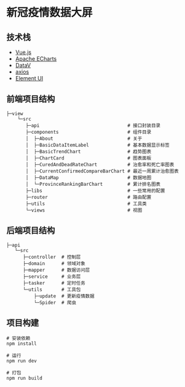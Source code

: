 # 新冠疫情数据大屏


## 技术栈

 - [Vue.js](https://cn.vuejs.org/)
 - [Apache ECharts](https://echarts.apache.org/zh/index.html)
 - [DataV](http://datav.jiaminghi.com/)
 - [axios](https://axios-http.com/)
 - [Element UI](https://element.eleme.io/#/zh-CN)
 

## 前端项目结构

```shell
├─view
    └─src
       ├─api                                # 接口封装目录
       ├─components                         # 组件目录
       │  ├─About                           # 关于
       │  ├─BasicDataItemLabel              # 基本数据显示标签
       │  ├─BasicTrendChart                 # 趋势图表
       │  ├─ChartCard                       # 图表面板
       │  ├─CuredAndDeadRateChart           # 治愈率和死亡率图表
       │  ├─CurrentConfirmedCompareBarChart # 最近一周累计治愈图表
       │  ├─DataMap                         # 数据地图
       │  └─ProvinceRankingBarChart         # 累计排名图表
       ├─libs                               # 一些常用的配置
       ├─router                             # 路由配置
       ├─utils                              # 工具类
       └─views                              # 视图
```
## 后端项目结构
```shell
├─api
   └─src
      ├─controller  # 控制层
      ├─domain      # 领域对象
      ├─mapper      # 数据访问层
      ├─service     # 业务层
      ├─tasker      # 定时任务
      └─utils       # 工具包
          ├─update  # 更新疫情数据
          └─Spider  # 爬虫
```

## 项目构建

```shell
# 安装依赖
npm install

# 运行
npm run dev

# 打包
npm run build
```

